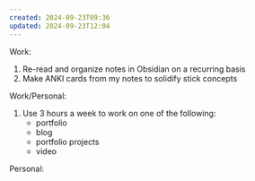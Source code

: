 ```yaml
---
created: 2024-09-23T09:36
updated: 2024-09-23T12:04
---
```

Work: 
1. Re-read and organize notes in Obsidian on a recurring basis
2. Make ANKI cards from my notes to solidify stick concepts

Work/Personal:
1. Use 3 hours a week to work on one of the following:
	- portfolio
	- blog
	- portfolio projects
	- video 

Personal: 